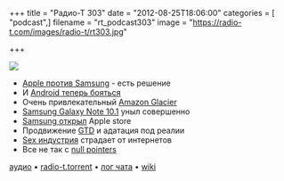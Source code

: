 +++
title = "Радио-Т 303"
date = "2012-08-25T18:06:00"
categories = [ "podcast",]
filename = "rt_podcast303"
image = "https://radio-t.com/images/radio-t/rt303.jpg"

+++

![](https://radio-t.com/images/radio-t/rt303.jpg)

* [Apple против Samsung](http://www.engadget.com/2012/08/24/apple-v-samsung-decision/) - есть решение
* И [Android теперь бояться](http://online.wsj.com/article/SB10000872396390444812704577610012314155098.html)
* Очень привлекательный [Amazon Glacier](http://www.backupcentral.com/mr-backup-blog-mainmenu-47/13-mr-backup-blog/404-amazon-glacier-release.html)
* [Samsung Galaxy Note 10.1](http://www.androidpolice.com/2012/08/21/samsung-galaxy-note-10-1-review-an-embarrassing-lazy-arrogant-money-grab/) уныл совершенно
* [Samsung открыл](http://www.smh.com.au/digital-life/digital-life-news/store-wars-samsung-apple-gadgets-at-10-paces-20120823-24njn.html) Apple store
* Продвижение [GTD](http://habrahabr.ru/post/149878/) и адатация под реалии
* [Sex индустрия](http://gizmodo.com/5935201/the-internet-is-terrible-for-the-sex-industry-no-really) страдает от интернетов
* Все не так c [null pointers](http://beust.com/weblog/2012/08/19/a-note-on-null-pointers/)

[аудио](http://cdn.radio-t.com/rt_podcast303.mp3) • [radio-t.torrent](http://cdn.radio-t.com/torrents/rt_podcast303.mp3.torrent) • [лог чата](http://chat.radio-t.com/logs/radio-t-303.html) • [wiki](http://wiki.radio-t.com/%D0%92%D1%8B%D0%BF%D1%83%D1%81%D0%BA_303)<audio src="http://cdn.radio-t.com/rt_podcast303.mp3" preload="none"></audio>